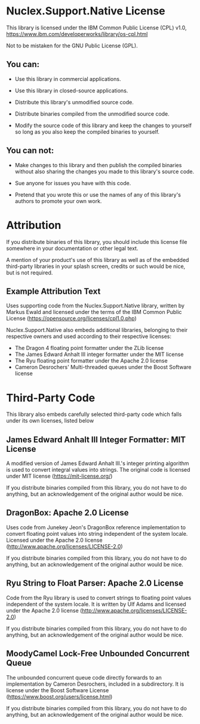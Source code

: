 Nuclex.Support.Native License
=============================

This library is licensed under the IBM Common Public License (CPL) v1.0,
https://www.ibm.com/developerworks/library/os-cpl.html

Not to be mistaken for the GNU Public License (GPL).

You can:
--------

- Use this library in commercial applications.
- Use this library in closed-source applications.

- Distribute this library's unmodified source code.
- Distribute binaries compiled from the unmodified source code.

- Modify the source code of this library and keep the changes to yourself
  so long as you also keep the compiled binaries to yourself.

You can not:
------------

- Make changes to this library and then publish the compiled binaries
  without also sharing the changes you made to this library's source code.

- Sue anyone for issues you have with this code.

- Pretend that you wrote this or use the names of any of this library's
  authors to promote your own work.


Attribution
===========

If you distribute binaries of this library, you should include this license
file somewhere in your documentation or other legal text.

A mention of your product's use of this library as well as of the embedded
third-party libraries in your splash screen, credits or such would be nice,
but is not required.


Example Attribution Text
------------------------

Uses supporting code from the Nuclex.Support.Native library, written by
Markus Ewald and licensed under the terms of the IBM Common Public License
(https://opensource.org/licenses/cpl1.0.php)

Nuclex.Support.Native also embeds additional libraries, belonging to their
respective owners and used according to their respective licenses:

  * The Dragon 4 floating point formatter under the ZLib license
  * The James Edward Anhalt III integer formatter under the MIT license
  * The Ryu floating point formatter under the Apache 2.0 license
  * Cameron Desrochers' Multi-threaded queues under the Boost Software license


Third-Party Code
================

This library also embeds carefully selected third-party code which falls
under its own licenses, listed below


James Edward Anhalt III Integer Formatter: MIT License
------------------------------------------------------

A modified version of James Edward Anhalt III.'s integer printing algorithm
is used to convert integral values into strings. The original code is licensed
under MIT license (https://mit-license.org/)

If you distribute binaries compiled from this library, you do not have to
do anything, but an acknowledgement of the original author would be nice.


DragonBox: Apache 2.0 License
-----------------------------

Uses code from Junekey Jeon's DragonBox reference implementation to convert
floating point values into string independent of the system locale. Licensed
under the Apache 2.0 license (http://www.apache.org/licenses/LICENSE-2.0)

If you distribute binaries compiled from this library, you do not have to
do anything, but an acknowledgement of the original author would be nice.


Ryu String to Float Parser: Apache 2.0 License
----------------------------------------------

Code from the Ryu library is used to convert strings to floating point values
independent of the system locale. It is written by Ulf Adams and licensed under
the Apache 2.0 license (http://www.apache.org/licenses/LICENSE-2.0)

If you distribute binaries compiled from this library, you do not have to
do anything, but an acknowledgement of the original author would be nice.


MoodyCamel Lock-Free Unbounded Concurrent Queue
-----------------------------------------------

The unbounded concurrent queue code directly forwards to an implementation
by Cameron Desrochers, included in a subdirectory. It is license under
the Boost Software License (https://www.boost.org/users/license.html)

If you distribute binaries compiled from this library, you do not have to
do anything, but an acknowledgement of the original author would be nice.
